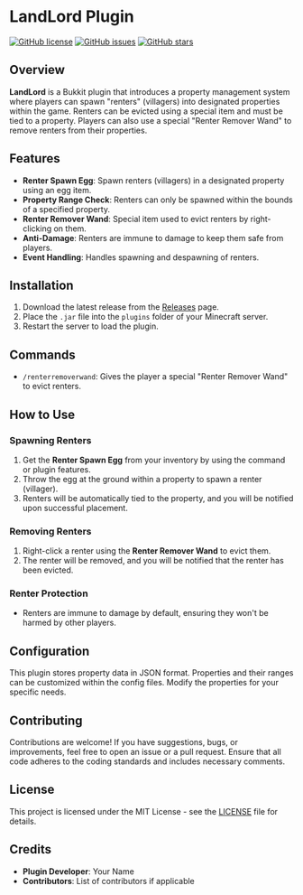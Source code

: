 # LandLord Plugin

[![GitHub license](https://img.shields.io/github/license/s5y-ux/LandLord)](https://github.com/s5y-ux/LandLord/blob/main/LICENSE)
[![GitHub issues](https://img.shields.io/github/issues/s5y-ux/LandLord)](https://github.com/s5y-ux/LandLord/issues)
[![GitHub stars](https://img.shields.io/github/stars/s5y-ux/LandLord?style=social)](https://github.com/s5y-ux/LandLord/stargazers)

## Overview

**LandLord** is a Bukkit plugin that introduces a property management system where players can spawn "renters" (villagers) into designated properties within the game. Renters can be evicted using a special item and must be tied to a property. Players can also use a special "Renter Remover Wand" to remove renters from their properties.

## Features

- **Renter Spawn Egg**: Spawn renters (villagers) in a designated property using an egg item.
- **Property Range Check**: Renters can only be spawned within the bounds of a specified property.
- **Renter Remover Wand**: Special item used to evict renters by right-clicking on them.
- **Anti-Damage**: Renters are immune to damage to keep them safe from players.
- **Event Handling**: Handles spawning and despawning of renters.

## Installation

1. Download the latest release from the [Releases](https://github.com/yourusername/LandLord/releases) page.
2. Place the `.jar` file into the `plugins` folder of your Minecraft server.
3. Restart the server to load the plugin.

## Commands

- `/renterremoverwand`: Gives the player a special "Renter Remover Wand" to evict renters.
  
## How to Use

### Spawning Renters
1. Get the **Renter Spawn Egg** from your inventory by using the command or plugin features.
2. Throw the egg at the ground within a property to spawn a renter (villager).
3. Renters will be automatically tied to the property, and you will be notified upon successful placement.

### Removing Renters
1. Right-click a renter using the **Renter Remover Wand** to evict them.
2. The renter will be removed, and you will be notified that the renter has been evicted.

### Renter Protection
- Renters are immune to damage by default, ensuring they won't be harmed by other players.

## Configuration

This plugin stores property data in JSON format. Properties and their ranges can be customized within the config files. Modify the properties for your specific needs.

## Contributing

Contributions are welcome! If you have suggestions, bugs, or improvements, feel free to open an issue or a pull request. Ensure that all code adheres to the coding standards and includes necessary comments.

## License

This project is licensed under the MIT License - see the [LICENSE](LICENSE) file for details.

## Credits

- **Plugin Developer**: Your Name
- **Contributors**: List of contributors if applicable

